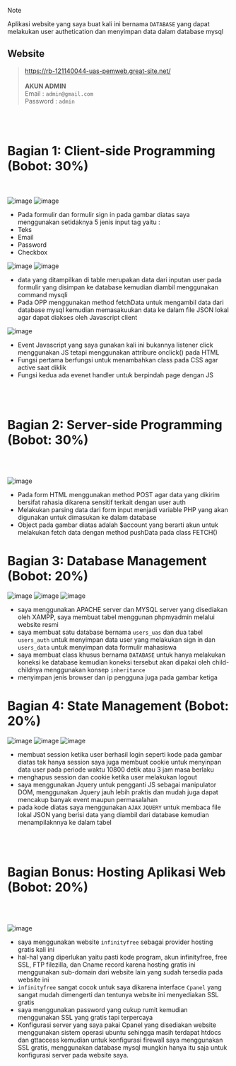 > [!NOTE]
> Aplikasi website yang saya buat kali ini bernama `DATABASE` yang dapat melakukan user authetication dan menyimpan data dalam database mysql 


## Website

> https://rb-121140044-uas-pemweb.great-site.net/ 
><br><br>
>**AKUN ADMIN**
><br>
>Email : `admin@gmail.com`
><br>
>Password : `admin`
><br>

<br><br>
# Bagian 1: Client-side Programming (Bobot: 30%)
<br><br>
![image](https://github.com/1wikii/121140044-Ahmad-Dwiky-Zerro-Dixxon-UAS_pemweb/assets/92775985/dd534734-9a1e-41ea-9a58-ecd84c26aa13)
![image](https://github.com/1wikii/121140044-Ahmad-Dwiky-Zerro-Dixxon-UAS_pemweb/assets/92775985/c4bd62c1-82d0-498e-b45f-5164e47cef12)


*  Pada formulir dan formulir sign in pada gambar diatas saya menggunakan setidaknya 5 jenis input tag yaitu :
*  Teks
*  Email
*  Password
*  Checkbox


![image](https://github.com/1wikii/121140044-Ahmad-Dwiky-Zerro-Dixxon-UAS_pemweb/assets/92775985/3117f4d6-1d4c-4048-aca4-44e7f8bfe925)
![image](https://github.com/1wikii/121140044-Ahmad-Dwiky-Zerro-Dixxon-UAS_pemweb/assets/92775985/8995da8d-2518-497b-a2e6-c99897069362)


*  data yang ditampilkan di table merupakan data dari inputan user pada formulir yang disimpan ke database kemudian diambil menggunakan command mysqli
*  Pada OPP menggunakan method fetchData untuk mengambil data dari database mysql kemudian memasakuukan data ke dalam file JSON lokal agar dapat diakses oleh Javascript client

![image](https://github.com/1wikii/121140044-Ahmad-Dwiky-Zerro-Dixxon-UAS_pemweb/assets/92775985/d6902bf3-7ded-4fd4-9995-c85c63a6f0a2)

*  Event Javascript yang saya gunakan kali ini bukannya listener click menggunakan JS tetapi menggunakan attribure onclick() pada HTML
*  Fungsi pertama berfungsi untuk menambahkan class pada CSS agar active saat diklik
*  Fungsi kedua ada evenet handler untuk berpindah page dengan JS

<br><br>
# Bagian 2: Server-side Programming (Bobot: 30%)
<br><br>

![image](https://github.com/1wikii/121140044-Ahmad-Dwiky-Zerro-Dixxon-UAS_pemweb/assets/92775985/08af4d18-6eb7-410a-bd78-b41b7f8c7da6)

*  Pada form HTML menggunakan method POST agar data yang dikirim bersifat rahasia dikarena sensitif terkait dengan user auth
*  Melakukan parsing data dari form input menjadi variable PHP yang akan digunakan untuk dimasukan ke dalam database
*  Object pada gambar diatas adalah $account yang berarti akun untuk melakukan fetch data dengan method pushData pada class FETCH()


# Bagian 3: Database Management (Bobot: 20%)

![image](https://github.com/1wikii/121140044-Ahmad-Dwiky-Zerro-Dixxon-UAS_pemweb/assets/92775985/e8c85e71-b49c-4913-ae1f-5c91c5b904a4)
![image](https://github.com/1wikii/121140044-Ahmad-Dwiky-Zerro-Dixxon-UAS_pemweb/assets/92775985/5fd43c35-2646-4aad-b073-7560fadc6271)
![image](https://github.com/1wikii/121140044-Ahmad-Dwiky-Zerro-Dixxon-UAS_pemweb/assets/92775985/d0e659f4-2461-47bf-8ff9-6ee85bebde65)



*  saya menggunakan APACHE server dan MYSQL server yang disediakan oleh XAMPP, saya membuat tabel menggunan phpmyadmin melalui website resmi
*  saya membuat satu database bernama `users_uas` dan dua tabel `users_auth` untuk menyimpan data user yang melakukan sign in dan `users_data` untuk menyimpan data formulir mahasiswa
*  saya membuat class khusus bernama `DATABASE` untuk hanya melakukan koneksi ke database kemudian koneksi tersebut akan dipakai oleh child-childnya menggunakan konsep `inheritance`
*  menyimpan jenis browser dan ip pengguna juga pada gambar ketiga


# Bagian 4: State Management (Bobot: 20%)


![image](https://github.com/1wikii/121140044-Ahmad-Dwiky-Zerro-Dixxon-UAS_pemweb/assets/92775985/e0945646-4f46-4e1e-bf56-d948c821ffb6)
![image](https://github.com/1wikii/121140044-Ahmad-Dwiky-Zerro-Dixxon-UAS_pemweb/assets/92775985/a9d7e79e-faf2-4c77-9013-cf6d745b9d8a)
![image](https://github.com/1wikii/121140044-Ahmad-Dwiky-Zerro-Dixxon-UAS_pemweb/assets/92775985/c93f3e74-6491-4945-aa27-0781068beab0)



*  membuat session ketika user berhasil login seperti kode pada gambar diatas tak hanya session saya juga membuat cookie untuk menyinpan data user pada periode waktu 10800 detik atau 3 jam masa berlaku
*  menghapus session dan cookie ketika user melakukan logout
*  saya menggunakan Jquery untuk pengganti JS sebagai manipulator DOM, menggunakan Jquery jauh lebih praktis dan mudah juga dapat mencakup banyak event maupun permasalahan
*  pada kode diatas saya menggunakan `AJAX` `JQUERY` untuk membaca file lokal JSON yang berisi data yang diambil dari database kemudian menampilaknnya ke dalam tabel


<br><br>
# Bagian Bonus: Hosting Aplikasi Web (Bobot: 20%)
<br><br>

![image](https://github.com/1wikii/121140044-Ahmad-Dwiky-Zerro-Dixxon-UAS_pemweb/assets/92775985/38e7ceea-33a2-48ef-8be5-6ebe5dd102e2)


* saya menggunakan website  `infinityfree` sebagai provider hosting gratis kali ini
* hal-hal yang diperlukan yaitu pasti kode program, akun infinityfree, free SSL, FTP filezilla, dan Cname record karena hosting gratis ini menggunakan sub-domain dari website lain yang sudah tersedia pada website ini
*  `infinityfree` sangat cocok untuk saya dikarena interface `Cpanel` yang sangat mudah dimengerti dan tentunya website ini menyediakan SSL gratis
*  saya menggunakan password yang cukup rumit kemudian menggunakan SSL yang gratis tapi terpercaya
*  Konfigurasi server yang saya pakai Cpanel yang disediakan website menggunakan sistem operasi ubuntu sehingga masih terdapat htdocs dan gttaccess kemudian untuk konfigurasi firewall saya menggunakan SSL gratis, menggunakan database mysql mungkin hanya itu saja untuk konfigurasi server pada website saya.
